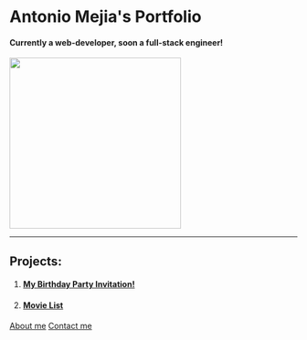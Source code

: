  <!DOCTYPE html>
 <html lang="en">
 <head>
    <meta charset="UTF-8">
    <title>Design, Develop, Innovate Amejia</title>
 </head>
 <body>
    <h1>Antonio Mejia's Portfolio</h1>
    <h4>Currently a web-developer, soon a full-stack engineer!</h4>
    <img src="./assests/images/me.jpeg" height="300"/>
    <hr/>
    <h2>Projects:</h2>
    <ol>
    <li><h4><a href="./assets/images/Personal BD Invite.png">My Birthday Party Invitation!</a></h4></li>
    <li><h4><a href="./assets/images/movie-ranking.png">Movie List</a></h4></li>
    </ol>
    <a href="./public/about.html">About me</a>    
    <a href="./public/contact.html">Contact me</a>
 </body>
 </html>
